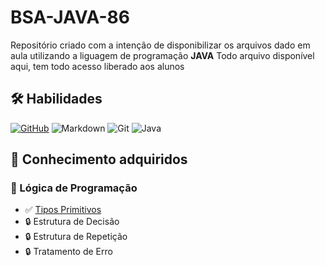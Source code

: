# BSA-JAVA-86

Repositório criado com a intenção de disponibilizar os arquivos dado em aula utilizando a liguagem de programação **JAVA**
Todo arquivo disponível aqui, tem todo acesso liberado aos alunos

## 🛠️ Habilidades

[![GitHub](https://img.shields.io/badge/GitHub-100000?style=for-the-badge&logo=github&logoColor=white)](https://github.com/SEUUSERNAME)
![Markdown](https://img.shields.io/badge/Markdown-000?style=for-the-badge&logo=markdown)
![Git](https://img.shields.io/badge/GIT-E44C30?style=for-the-badge&logo=git&logoColor=white)
![Java](https://img.shields.io/badge/java-%23ED8B00.svg?style=for-the-badge&logo=openjdk&logoColor=white)

## 🎯 Conhecimento adquiridos

### 📝 Lógica de Programação
- ✅ [Tipos Primitivos](https://github.com/carlosvinicius-ai/BSA-JAVA-86/tree/main/logica-de-programacao)
- 🔒️ Estrutura de Decisão
- 🔒️ Estrutura de Repetição
- 🔒️ Tratamento de Erro